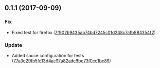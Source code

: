 <a name="0.1.1"></a>
## 0.1.1 (2017-09-09)


### Fix

* Fixed test for firefox ([7f902b9435ab74bd7245c01d248c7a1b884354f2](https://github.com/advanced-rest-client/project-requests-list/commit/7f902b9435ab74bd7245c01d248c7a1b884354f2))

### Update

* Added sauce configuration for tests ([77a3c29fb5fe13d4ac97a82ade8be73f0cc1be89](https://github.com/advanced-rest-client/project-requests-list/commit/77a3c29fb5fe13d4ac97a82ade8be73f0cc1be89))



